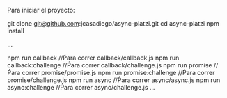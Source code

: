 Para iniciar el proyecto:

git clone git@github.com:jcasadiego/async-platzi.git
cd async-platzi
npm install
 
 ...

npm run callback                    //Ṕara correr callback/callback.js
npm run callback:challenge          //Ṕara correr callback/challenge.js
npm run promise                     //Ṕara correr promise/promise.js
npm run promise:challenge           //Ṕara correr promise/challenge.js
npm run async                       //Ṕara correr async/async.js
npm run async:challenge             //Ṕara correr async/challenge.js
... 
